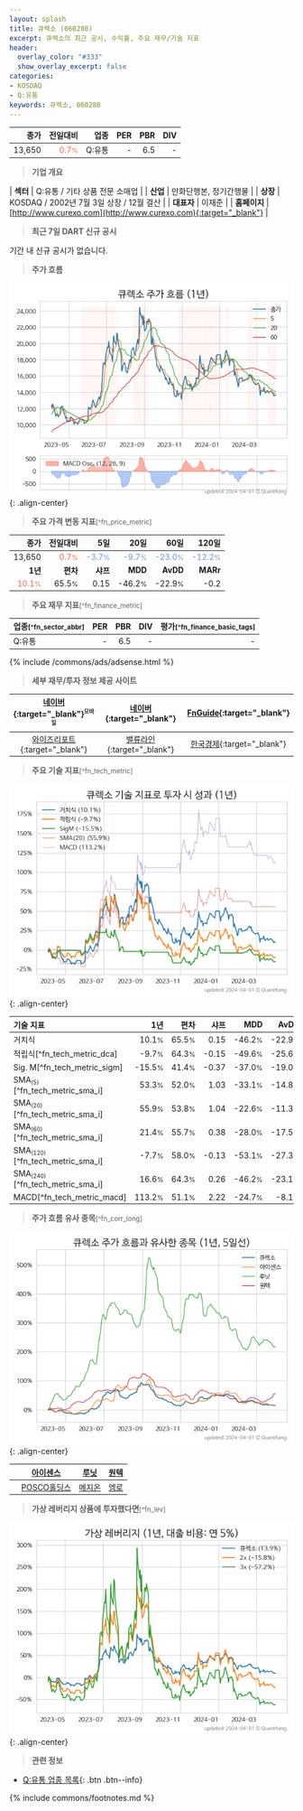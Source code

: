 ```yaml
---
layout: splash
title: 큐렉소 (060280)
excerpt: 큐렉소의 최근 공시, 수익률, 주요 재무/기술 지표
header:
  overlay_color: "#333"
  show_overlay_excerpt: false
categories:
- KOSDAQ
- Q:유통
keywords: 큐렉소, 060280
---
```


| **종가** | **전일대비** | **업종** | **PER** | **PBR** | **DIV** |
| -------: | -----------: | -------: | ------: | ------: | ------: |
| 13,650 | <span style="color: tomato">0.7<small>%</small></span> | Q:유통 | - | 6.5 | - |

<!-- more -->


> **기업 개요**<a id="company"></a>

| <span style="white-space:nowrap;">**섹터**</span> | Q:유통 / 기타 상품 전문 소매업 |
| <span style="white-space:nowrap;">**산업**</span> | 만화단행본, 정기간행물 |
| <span style="white-space:nowrap;">**상장**</span> | KOSDAQ / 2002년 7월 3일 상장 / 12월 결산 |
| <span style="white-space:nowrap;">**대표자**</span> | 이재준 |
| <span style="white-space:nowrap;">**홈페이지**</span> | [http://www.curexo.com](http://www.curexo.com){:target="_blank"} |


> **최근 7일 DART 신규 공시**<a id="dart"></a>

기간 내 신규 공시가 없습니다.


> **주가 흐름**<a id="price"></a>

![060280](/stock/images/060280.png){: .align-center}


> **주요 가격 변동 지표**<small>[^fn_price_metric]</small>

| **종가** | **전일대비** | **5일** | **20일** | **60일** | **120일** |
| -------: | -----------: | ------: | -------: | -------: | --------: |
| 13,650 | <span style="color: tomato">0.7<small>%</small></span> | <span style="color: cornflowerblue">-3.7<small>%</small></span> | <span style="color: cornflowerblue">-9.7<small>%</small></span> | <span style="color: cornflowerblue">-23.0<small>%</small></span> | <span style="color: cornflowerblue">-12.2<small>%</small></span> |
| **1년** | **편차** | **샤프** | **MDD** | **AvDD** | **MARr** |
| <span style="color: tomato">10.1<small>%</small></span> | 65.5<small>%</small> | 0.15 | -46.2<small>%</small> | -22.9<small>%</small> | -0.2 |


> **주요 재무 지표**<small>[^fn_finance_metric]</small>

| **업종**<small>[^fn_sector_abbr]</small> | **PER** | **PBR** | **DIV** | **평가**<small>[^fn_finance_basic_tags]</small> |
| :--------------------------------------- | ------: | ------: | ------: | ----------------------------------------------: |
| Q:유통 | - | 6.5 | - | - |



{% include /commons/ads/adsense.html %}

> **세부 재무/투자 정보 제공 사이트**

| [네이버](https://m.stock.naver.com/domestic/stock/060280/finance/summary){:target="_blank"}<sup><small>모바일</small></sup> | [네이버](https://finance.naver.com/item/coinfo.naver?code=060280){:target="_blank"} | [FnGuide](https://comp.fnguide.com/SVO2/ASP/SVD_Invest.asp?gicode=A060280&MenuYn=Y){:target="_blank"} |
| :---: | :---: | :---: |
| [와이즈리포트](https://comp.wisereport.co.kr/company/c1040001.aspx?cmp_cd=060280){:target="_blank"} | [밸류라인](https://www.valueline.co.kr/finance/summary/060280){:target="_blank"} | [한국경제](https://markets.hankyung.com/stock/060280/financial-summary){:target="_blank"} |


> **주요 기술 지표**<small>[^fn_tech_metric]</small>


![060280](/stock/images/060280_tech.png){: .align-center}

| **기술 지표** | **1년** | **편차** | **샤프** | **MDD** | **AvDD** |
| :------------ | ------: | -----------: | -------: | ------: | -------: |
| 거치식 | 10.1<small>%</small> | 65.5<small>%</small> | 0.15 | -46.2<small>%</small> | -22.9<small>%</small> |
| 적립식[^fn_tech_metric_dca] | -9.7<small>%</small> | 64.3<small>%</small> | -0.15 | -49.6<small>%</small> | -25.6<small>%</small> |
| Sig. M[^fn_tech_metric_sigm] | -15.5<small>%</small> | 41.4<small>%</small> | -0.37 | -37.0<small>%</small> | -19.0<small>%</small> |
| SMA<small><sub>(5)</sub></small>[^fn_tech_metric_sma_i] | 53.3<small>%</small> | 52.0<small>%</small> | 1.03 | -33.1<small>%</small> | -14.8<small>%</small> |
| SMA<small><sub>(20)</sub></small>[^fn_tech_metric_sma_i] | 55.9<small>%</small> | 53.8<small>%</small> | 1.04 | -22.6<small>%</small> | -11.3<small>%</small> |
| SMA<small><sub>(60)</sub></small>[^fn_tech_metric_sma_i] | 21.4<small>%</small> | 55.7<small>%</small> | 0.38 | -28.0<small>%</small> | -17.5<small>%</small> |
| SMA<small><sub>(120)</sub></small>[^fn_tech_metric_sma_i] | -7.7<small>%</small> | 58.0<small>%</small> | -0.13 | -53.1<small>%</small> | -27.3<small>%</small> |
| SMA<small><sub>(240)</sub></small>[^fn_tech_metric_sma_i] | 16.6<small>%</small> | 64.3<small>%</small> | 0.26 | -46.2<small>%</small> | -23.1<small>%</small> |
| MACD[^fn_tech_metric_macd] | 113.2<small>%</small> | 51.1<small>%</small> | 2.22 | -24.7<small>%</small> | -8.1<small>%</small> |


> **주가 흐름 유사 종목**<a id="corr"></a><small>[^fn_corr_long]</small>

![060280](/stock/images/060280_corr.png){: .align-center}

|       | [아이센스](/099190/) | [루닛](/328130/) | [원텍](/336570/) |
| :---: | :------------------------------------: | :------------------------------------: | :------------------------------------: |
|       | [POSCO홀딩스](/005490/) | [메지온](/140410/) | [엠로](/058970/) |


> **가상 레버리지 상품에 투자했다면**<a id="2x"></a><small>[^fn_lev]</small>

![060280](/stock/images/060280_2x.png){: .align-center}


> **관련 정보**

- [Q:유통 업종 목록](/stats/sector/kosdaq_업종_유통_종목/){: .btn .btn--info}

{% include commons/footnotes.md %}